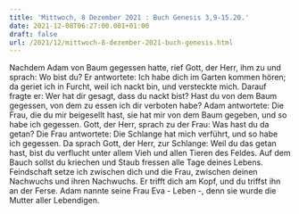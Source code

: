 ```yaml
---
title: 'Mittwoch, 8 Dezember 2021 : Buch Genesis 3,9-15.20.'
date: 2021-12-08T06:27:00.001+01:00
draft: false
url: /2021/12/mittwoch-8-dezember-2021-buch-genesis.html
---
```


Nachdem Adam von Baum gegessen hatte, rief Gott, der Herr, ihm zu und sprach: Wo bist du? Er antwortete: Ich habe dich im Garten kommen hören; da geriet ich in Furcht, weil ich nackt bin, und versteckte mich. Darauf fragte er: Wer hat dir gesagt, dass du nackt bist? Hast du von dem Baum gegessen, von dem zu essen ich dir verboten habe? Adam antwortete: Die Frau, die du mir beigesellt hast, sie hat mir von dem Baum gegeben, und so habe ich gegessen. Gott, der Herr, sprach zu der Frau: Was hast du da getan? Die Frau antwortete: Die Schlange hat mich verführt, und so habe ich gegessen. Da sprach Gott, der Herr, zur Schlange: Weil du das getan hast, bist du verflucht unter allem Vieh und allen Tieren des Feldes. Auf dem Bauch sollst du kriechen und Staub fressen alle Tage deines Lebens. Feindschaft setze ich zwischen dich und die Frau, zwischen deinen Nachwuchs und ihren Nachwuchs. Er trifft dich am Kopf, und du triffst ihn an der Ferse. Adam nannte seine Frau Eva - Leben -, denn sie wurde die Mutter aller Lebendigen.